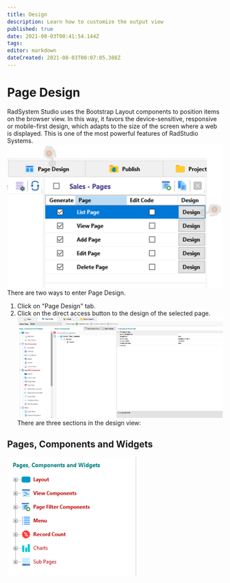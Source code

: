 ```yaml
---
title: Design
description: Learn how to customize the output view
published: true
date: 2021-08-03T00:41:54.144Z
tags: 
editor: markdown
dateCreated: 2021-08-03T00:07:05.388Z
---
```


# Page Design
RadSystem Studio uses the Bootstrap Layout components to position items on the browser view. In this way, it favors the device-sensitive, responsive or mobile-first design, which adapts to the size of the screen where a web is displayed.
This is one of the most powerful features of RadStudio Systems.
![design-access-window.png](/pages/design-access-window.png)
There are two ways to enter Page Design.
1. Click on "Page Design" tab.
2. Click on the direct access button to the design of the selected page.
![page-design-window.png](/pages/page-design-window.png)
There are three sections in the design view:
## Pages, Components and Widgets
![pages-components-widgets-window.png](/pages/pages-components-widgets-window.png)
